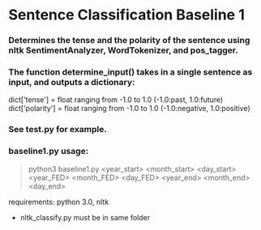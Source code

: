 # Sentence Classification Baseline 1
### Determines the tense and the polarity of the sentence using nltk SentimentAnalyzer, WordTokenizer, and pos_tagger.  

### The function determine_input() takes in a single sentence as input, and outputs a dictionary:  
dict['tense'] = float ranging from -1.0 to 1.0 (-1.0:past, 1.0:future)  
dict['polarity'] = float ranging from -1.0 to 1.0 (-1.0:negative, 1.0:positive)  

### See test.py for example.  

### baseline1.py usage:
> python3 baseline1.py <year_start> <month_start> <day_start> <year_FED> <month_FED> <day_FED> <year_end> <month_end> <day_end>

requirements: python 3.0, nltk  

* nltk_classify.py must be in same folder  